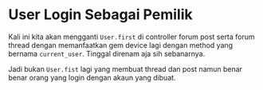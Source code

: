 # User Login Sebagai Pemilik

Kali ini kita akan mengganti `User.first` di controller forum post serta forum thread dengan memanfaatkan gem device lagi dengan method yang bernama `current_user`. Tinggal direnam aja sih sebanarnya.

Jadi bukan `User.fist` lagi yang membuat thread dan post namun benar benar orang yang login dengan akaun yang dibuat.
